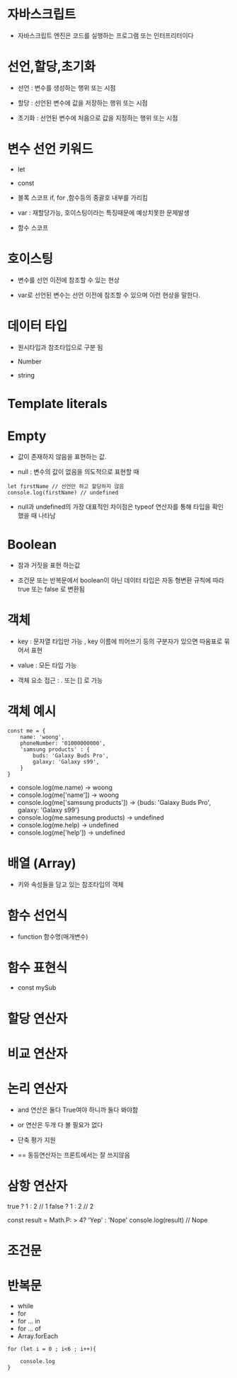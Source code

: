 # 자바스크립트

- 자바스크립트 엔진은 코드를 실행하는 프로그램 또는 인터프리터이다



# 선언,할당,초기화
- 선언 : 변수를 생성하는 행위 또는 시점

- 할당 : 선언된 변수에 값을 저장하는 행위 또는 시점

- 초기화 : 선언된 변수에 처음으로 값을 지정하는 행위 또는 시점


# 변수 선언 키워드

- let

- const

- 블록 스코프 
if, for ,함수등의 중괄호 내부를 가리킴

- var : 재할당가능, 호이스팅이라는 특징때문에 예상치못한 문제발생

- 함수 스코프


# 호이스팅

- 변수를 선언 이전에 참조할 수 있는 현상

- var로 선언된 변수는 선언 이전에 참조할 수 있으며 이런 현상을 말한다.



# 데이터 타입

- 원시타입과 참조타입으로 구분 됨


- Number 

- string 

# Template literals


# Empty 

- 값이 존재하지 않음을 표현하는 값.

- null : 변수의 값이 없음을 의도적으로 표현할 때 


```
let firstName // 선언만 하고 할당하지 않음
console.log(firstName) // undefined
```

- null과 undefined의 가장 대표적인 차이점은 typeof 연산자를 통해
타입을 확인 했을 때 나타남


# Boolean 

- 참과 거짓을 표현 하는값 

- 조건문 또는 반복문에서 boolean이 아닌 데이터 타입은 자동 형변환 규칙에
따라 true 또는 false 로 변환됨


# 객체 

- key : 문자열 타입만 가능 , key 이름에 띄어쓰기 등의 구분자가 있으면 
따옴표로 묶어서 표현 

- value : 모든 타입 가능

- 객체 요소 접근 : . 또는 [] 로 가능


# 객체 예시
```
const me = {
    name: 'woong',
    phoneNumber: '01000000000',
    'samsung products' : {
        buds: 'Galaxy Buds Pro',
        galaxy: 'Galaxy s99',
    }
}

```
- console.log(me.name)  -> woong
- console.log(me['name'])  -> woong
- console.log(me['samsung products']) -> {buds: 'Galaxy Buds Pro', galaxy: 'Galaxy s99'}
- console.log(me.samesung products)   -> undefined
- console.log(me.help)   -> undefined
- console.log(me['help'])   -> undefined


# 배열 (Array)

- 키와 속성들을 담고 있는 참조타입의 객체


# 함수 선언식

- function 함수명(매개변수)

# 함수 표현식

- const mySub


# 할당 연산자


# 비교 연산자 


# 논리 연산자 
- and 연산은 둘다 True여야 하니까 둘다 봐야함

- or 연산은 두개 다 볼 필요가 없다

- 단축 평가 지원

- == 동등연산자는 프론트에서는 잘 쓰지않음


# 삼항 연산자

true ? 1 : 2 // 1
false ? 1 : 2 // 2

const result = Math.P: > 4? 'Yep' : 'Nope'
console.log(result) // Nope


# 조건문 


# 반복문 

- while
- for
- for ... in 
- for ... of
- Array.forEach


```
for (let i = 0 ; i<6 ; i++){

    console.log
}

```

